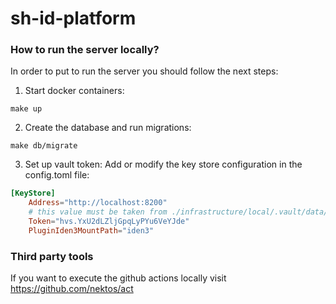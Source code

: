 # sh-id-platform




### How to run the server locally?
In order to put to run the server you should follow the next steps:

1. Start docker containers:
```
make up
```

2. Create the database and run migrations:
```
make db/migrate
```

3. Set up vault token:
Add or modify the key store configuration in the config.toml file:
```toml
[KeyStore]
    Address="http://localhost:8200"
    # this value must be taken from ./infrastructure/local/.vault/data/init.out
    Token="hvs.YxU2dLZljGpqLyPYu6VeYJde" 
    PluginIden3MountPath="iden3"
```


### Third party tools
If you want to execute the github actions locally visit https://github.com/nektos/act